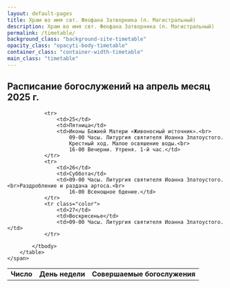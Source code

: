 ```yaml
---
layout: default-pages
title: Храм во имя свт. Феофана Затворника (п. Магистральный)
description: Храм во имя свт. Феофана Затворника (п. Магистральный)
permalink: /timetable/
background_class: "background-site-timetable"
opacity_class: "opacyti-body-timetable"
container_class: "container-width-timetable"
main_class: "timetable"
---
```



<div class="header">
    <h2>
        Расписание богослужений на апрель месяц 2025 г.
    </h2>
</div>
<div class="lorem">
    <span>
        <table class="table-timetable">
            <tbody>
                <tr>
                    <td><strong>Число</strong></td>
                    <td><strong>День недели</strong></td>
                    <td><strong>Совершаемые богослужения</strong></td>
                </tr>
                <!--<tr>
                                        <td>14 апреля</td>
                                        <td>Понедельник</td>
                                        <td>
                                            09:00 3, 6, 9 часы. Изобразительны. Вечерня с Литургией Преждеосвященных
                                            Даров.<br>
                                            16:00 Утреня. 1-й час
                                        </td>
                                    </tr>
                                    <tr>
                                        <td>15 апреля</td>
                                        <td>Вторник</td>
                                        <td>
                                            09:00 3, 6, 9 часы. Изобразительны. Вечерня с Литургией Преждеосвященных
                                            Даров.<br>
                                            16:00 Утреня. 1-й час
                                        </td>
                                    </tr>
                                    <tr>
                                        <td>16 апреля</td>
                                        <td>Среда</td>
                                        <td>
                                            09:00 3, 6, 9 часы. Изобразительны. Вечерня с Литургией Преждеосвященных
                                            Даров.<br>
                                            16:00 Утреня. 1-й час
                                        </td>
                                    </tr>
                                    <tr>
                                        <td>17 апреля</td>
                                        <td>Четверг</td>
                                        <td>
                                            09:00 3, 6, 9 часы. Изобразительны. Вечерня с Литургией святителя Василия
                                            Великого.<br>
                                            16:00 Утреня - Евангелия Последования Святых Страстей Господа нашего Иисуса
                                            Христа.
                                        </td>
                                    </tr>-->

                <tr>
                    <td>25</td>
                    <td>Пятница</td>
                    <td>Иконы Божией Матери «Живоносный источник».<br>
                        09-00 Часы. Литургия святителя Иоанна Златоустого.
                        Крестный ход. Малое освяшение воды.<br>
                        16-00 Вечерни. Утреня. 1-й час.</td>
                </tr>
                <tr>
                    <td>26</td>
                    <td>Суббота</td>
                    <td>09-00 Часы. Литургия святителя Иоанна Златоустого. <br>Раздробление и раздача артоса.<br>
                        16-00 Всенощное бдение.</td>
                </tr>
                <tr class="color">
                    <td>27</td>
                    <td>Воскресенье</td>
                    <td>09-00 Часы. Литургия святителя Иоанна Златоустого.</td>
                </tr>

            </tbody>
        </table>
    </span>
</div>